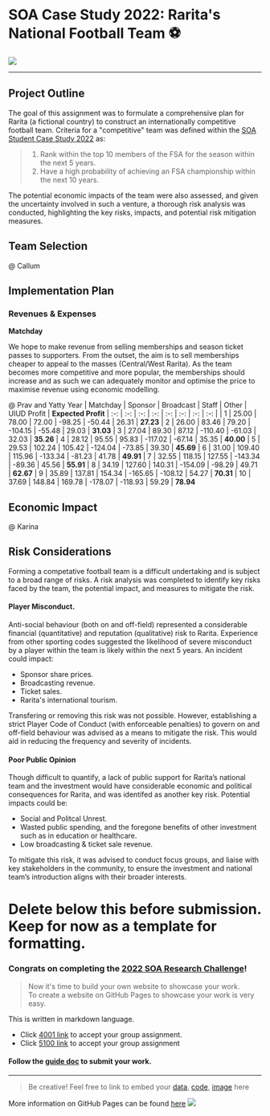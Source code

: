 # SOA Case Study 2022: Rarita's National Football Team ⚽
![](giphyy.gif)

---
## Project Outline

The goal of this assignment was to formulate a comprehensive plan for Rarita (a fictional country) to construct an internationally competitive football team. Criteria for a "competitive" team was defined within the [SOA Student Case Study 2022](https://www.soa.org/globalassets/assets/files/static-pages/research/opportunities/2022-student-research-case-study.pdf) as:
>1. Rank within the top 10 members of the FSA for the season within the next 5 years.
>2. Have a high probability of achieving an FSA championship within the next 10 years.

The potential economic impacts of the team were also assessed, and given the uncertainty involved in such a venture, a thorough risk analysis was conducted, highlighting the key risks, impacts, and potential risk mitigation measures. 

## Team Selection
@ Callum
## Implementation Plan

### Revenues & Expenses
**Matchday**

We hope to make revenue from selling memberships and season ticket passes to supporters. From the outset, the aim is to sell memberships cheaper to appeal to the masses (Central/West Rarita). As the team becomes more competitive and more popular, the memberships should increase and as such we can adequately monitor and optimise the price to maximise revenue using economic modelling. 

@ Prav and Yatty
Year | Matchday | Sponsor | Broadcast | Staff | Other | UIUD Profit | **Expected Profit**
| :-: | :-: | :-: | :-: | :-: | :-: | :-: | :-: |
| 1 | 25.00 | 78.00 | 72.00 | -98.25 | -50.44 | 26.31 | **27.23**
| 2 | 26.00 | 83.46 | 79.20 | -104.15 | -55.48 | 29.03 | **31.03**
| 3 | 27.04 | 89.30 | 87.12 | -110.40 | -61.03 | 32.03 | **35.26**
| 4 | 28.12 | 95.55 | 95.83 | -117.02 | -67.14 | 35.35 | **40.00**
| 5 | 29.53 | 102.24 | 105.42 | -124.04 | -73.85 | 39.30 | **45.69**
| 6 | 31.00 | 109.40 | 115.96 | -133.34 | -81.23 | 41.78 | **49.91**
| 7 | 32.55 | 118.15 | 127.55 | -143.34 | -89.36 | 45.56 | **55.91**
| 8 | 34.19 | 127.60 | 140.31 | -154.09 | -98.29 | 49.71 | **62.67**
| 9 | 35.89 | 137.81 | 154.34 | -165.65 | -108.12 | 54.27 | **70.31**
| 10 | 37.69 | 148.84 | 169.78 | -178.07 | -118.93 | 59.29 | **78.94**


## Economic Impact
@ Karina
## Risk Considerations
Forming a competative football team is a difficult undertaking and is subject to a broad range of risks. A risk analysis was completed to identify key risks faced by the team, the potential impact, and measures to mitigate the risk. 
#### Player Misconduct. 
Anti-social behaviour (both on and off-field) represented a considerable financial (quantitative) and reputation (qualitative) risk to Rarita. Experience from other sporting codes suggested the likelihood of severe misconduct by a player within the team is likely within the next 5 years. An incident could impact:
* Sponsor share prices. 
* Broadcasting revenue.
* Ticket sales. 
* Rarita's international tourism. 

Transfering or removing this risk was not possible. However, establishing a strict Player Code of Conduct (with enforceable penalties) to govern on and off-field behaviour was advised as a means to mitigate the risk. This would aid in reducing the frequency and severity of incidents. 

#### Poor Public Opinion
Though difficult to quantify, a lack of public support for Rarita’s national team and the investment would have considerable economic and political consequences for Rarita, and was identifed as another key risk. 
Potential impacts could be:
* Social and Politcal Unrest.
* Wasted public spending, and the foregone benefits of other investment such as in education or healthcare.
* Low broadcasting & ticket sale revenue. 

To mitigate this risk, it was advised to conduct focus groups, and liaise with key stakeholders in the community, to ensure the investment and national team’s introduction aligns with their broader interests.





# Delete below this before submission. Keep for now as a template for formatting. 

### Congrats on completing the [2022 SOA Research Challenge](https://www.soa.org/research/opportunities/2022-student-research-case-study-challenge/)!

>Now it's time to build your own website to showcase your work.  
>To create a website on GitHub Pages to showcase your work is very easy.

This is written in markdown language. 
>
* Click [4001 link](https://classroom.github.com/a/ggiq0YzO) to accept your group assignment.
* Click [5100 link](https://classroom.github.com/a/uVytCqDv) to accept your group assignment 

#### Follow the [guide doc](Doc1.pdf) to submit your work. 
---
>Be creative! Feel free to link to embed your [data](player_data_salaries_2020.csv), [code](sample-data-clean.ipynb), [image](ACC.png) here

More information on GitHub Pages can be found [here](https://pages.github.com/)
![](Actuarial.gif)
